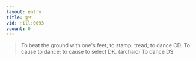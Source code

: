 ```yaml
---
layout: entry
title: སྐྲབ་
vid: Hill:0093
vcount: 0
---
```

> To beat the ground with one's feet; to stamp, tread; to dance CD\. To cause to dance; to cause to select DK\. (archaic) To dance DS\.


